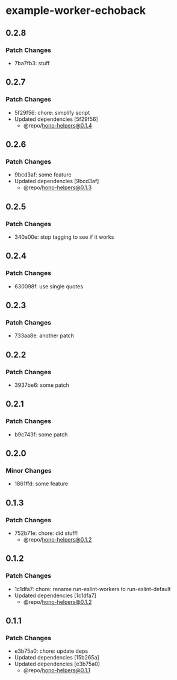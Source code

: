 # example-worker-echoback

## 0.2.8

### Patch Changes

- 7ba7fb3: stuff

## 0.2.7

### Patch Changes

- 5f29f56: chore: simplify script
- Updated dependencies [5f29f56]
  - @repo/hono-helpers@0.1.4

## 0.2.6

### Patch Changes

- 9bcd3af: some feature
- Updated dependencies [9bcd3af]
  - @repo/hono-helpers@0.1.3

## 0.2.5

### Patch Changes

- 340a00e: stop tagging to see if it works

## 0.2.4

### Patch Changes

- 630098f: use single quotes

## 0.2.3

### Patch Changes

- 733aa8e: another patch

## 0.2.2

### Patch Changes

- 3937be6: some patch

## 0.2.1

### Patch Changes

- b9c743f: some patch

## 0.2.0

### Minor Changes

- 1861ffd: some feature

## 0.1.3

### Patch Changes

- 752b71e: chore: did stuff!
  - @repo/hono-helpers@0.1.2

## 0.1.2

### Patch Changes

- 1c1dfa7: chore: rename run-eslint-workers to run-eslint-default
- Updated dependencies [1c1dfa7]
  - @repo/hono-helpers@0.1.2

## 0.1.1

### Patch Changes

- e3b75a0: chore: update deps
- Updated dependencies [15b265a]
- Updated dependencies [e3b75a0]
  - @repo/hono-helpers@0.1.1
